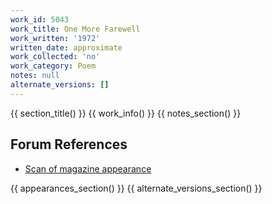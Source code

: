 ```yaml
---
work_id: 5043
work_title: One More Farewell
work_written: '1972'
written_date: approximate
work_collected: 'no'
work_category: Poem
notes: null
alternate_versions: []
---
```


{{ section_title() }}
{{ work_info() }}
{{ notes_section() }}
## Forum References
- [Scan of magazine appearance](https://bukowskiforum.com/threads/invisible-city-no-7-oct-1972-3-buk-poems.10788/)

{{ appearances_section() }}
{{ alternate_versions_section() }}
